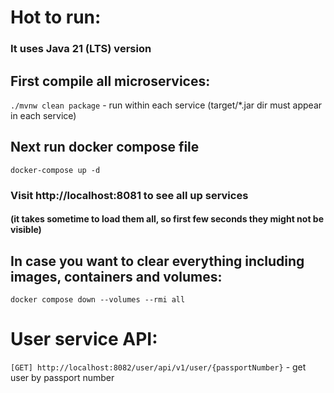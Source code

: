 # Hot to run:

### It uses Java 21 (LTS) version

## First compile all microservices:
`./mvnw clean package` - run within each service (target/*.jar dir must appear in each service)

## Next run docker compose file
`docker-compose up -d`

### Visit http://localhost:8081 to see all up services 
#### (it takes sometime to load them all, so first few seconds they might not be visible)

## In case you want to clear everything including images, containers and volumes:

`docker compose down --volumes --rmi all`

# User service API:
`[GET] http://localhost:8082/user/api/v1/user/{passportNumber}` - get user by passport number
